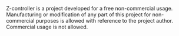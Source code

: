 Z-controller is a project developed for a free non-commercial usage. Manufacturing or modification of any part of this project for non-commercial purposes is allowed with reference to the project author. Commercial usage is not allowed.
